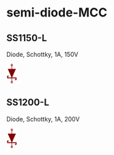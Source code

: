 # semi-diode-MCC

## SS1150-L
Diode, Schottky, 1A, 150V

![SS1150-L__1__1](/images/semi-diode-OnSemi__MBR0520__1__1.png?raw=true) 

## SS1200-L
Diode, Schottky, 1A, 200V

![SS1200-L__1__1](/images/semi-diode-OnSemi__MBR0520__1__1.png?raw=true) 

